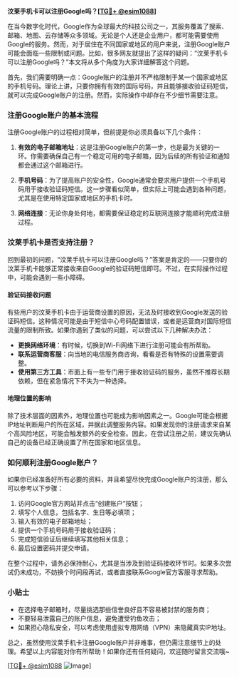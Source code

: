 **汶莱手机卡可以注册Google吗？[[TG💪+ @esim1088](https://t.me/s/esim1088)]**

在当今数字化时代，Google作为全球最大的科技公司之一，其服务覆盖了搜索、邮箱、地图、云存储等众多领域。无论是个人还是企业用户，都可能需要使用Google的服务。然而，对于居住在不同国家或地区的用户来说，注册Google账户可能会面临一些限制或问题。比如，很多网友就提出了这样的疑问：“汶莱手机卡可以注册Google吗？”本文将从多个角度为大家详细解答这个问题。

首先，我们需要明确一点：Google账户的注册并不严格限制于某一个国家或地区的手机号码。理论上讲，只要你拥有有效的国际号码，并且能够接收验证码短信，就可以完成Google账户的注册。然而，实际操作中却存在不少细节需要注意。

### 注册Google账户的基本流程

注册Google账户的过程相对简单，但前提是你必须具备以下几个条件：

1. **有效的电子邮箱地址**：这是注册Google账户的第一步，也是最为关键的一环。你需要确保自己有一个稳定可用的电子邮箱，因为后续的所有验证和通知都会通过这个邮箱进行。
   
2. **手机号码**：为了提高账户的安全性，Google通常会要求用户提供一个手机号码用于接收验证码短信。这一步骤看似简单，但实际上可能会遇到各种问题，尤其是在使用特定国家或地区的手机卡时。

3. **网络连接**：无论你身处何地，都需要保证稳定的互联网连接才能顺利完成注册过程。

### 汶莱手机卡是否支持注册？

回到最初的问题，“汶莱手机卡可以注册Google吗？”答案是肯定的——只要你的汶莱手机卡能够正常接收来自Google的验证码短信即可。不过，在实际操作过程中，可能会遇到一些小障碍。

#### 验证码接收问题

有些用户的汶莱手机卡由于运营商设置的原因，无法及时接收到Google发送的验证码短信。这种情况可能是由于短信中心号码配置错误，或者是运营商对国际短信流量的限制所致。如果你遇到了类似的问题，可以尝试以下几种解决办法：

- **更换网络环境**：有时候，切换到Wi-Fi网络下进行注册可能会有所帮助。
- **联系运营商客服**：向当地的电信服务商咨询，看看是否有特殊的设置需要调整。
- **使用第三方工具**：市面上有一些专门用于接收验证码的服务，虽然不推荐长期依赖，但在紧急情况下不失为一种选择。

#### 地理位置的影响

除了技术层面的因素外，地理位置也可能成为影响因素之一。Google可能会根据IP地址判断用户的所在区域，并据此调整服务内容。如果发现你的注册请求来自某个高风险地区，可能会触发额外的安全检查。因此，在尝试注册之前，建议先确认自己的设备已经正确设置了所在国家和地区信息。

### 如何顺利注册Google账户？

如果你已经准备好所有必要的资料，并且希望尽快完成Google账户的注册，那么可以参考以下步骤：

1. 访问Google官方网站并点击“创建账户”按钮；
2. 填写个人信息，包括名字、生日等必填项；
3. 输入有效的电子邮箱地址；
4. 提供一个手机号码用于接收验证码；
5. 完成短信验证后继续填写其他相关信息；
6. 最后设置密码并提交申请。

在整个过程中，请务必保持耐心，尤其是当涉及到验证码接收环节时。如果多次尝试仍未成功，不妨换个时间段再试，或者直接联系Google官方客服寻求帮助。

### 小贴士

- 在选择电子邮箱时，尽量挑选那些信誉良好且不容易被封禁的服务商；
- 不要轻易泄露自己的账户信息，避免遭受钓鱼攻击；
- 如果担心隐私安全，可以考虑使用虚拟专用网络（VPN）来隐藏真实IP地址。

总之，虽然使用汶莱手机卡注册Google账户并非难事，但仍需注意细节上的处理。希望以上内容能对你有所帮助！如果你还有任何疑问，欢迎随时留言交流哦~

[[TG💪+ @esim1088](https://t.me/s/esim1088) ![Image](https://i.postimg.cc/4NQfJmqS/Snipaste-2025-05-13-00-14-12.png)]